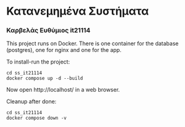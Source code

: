 # Κατανεμημένα Συστήματα

### Καρβελάς Ευθύμιος it21114

This project runs on Docker. There is one container for the database (postgres), one for nginx and one for the app.

To install-run the project:

```
cd ss_it21114
docker compose up -d --build
```

Now open http://localhost/ in a web browser.

Cleanup after done:

```
cd ss_it21114
docker compose down -v
```
